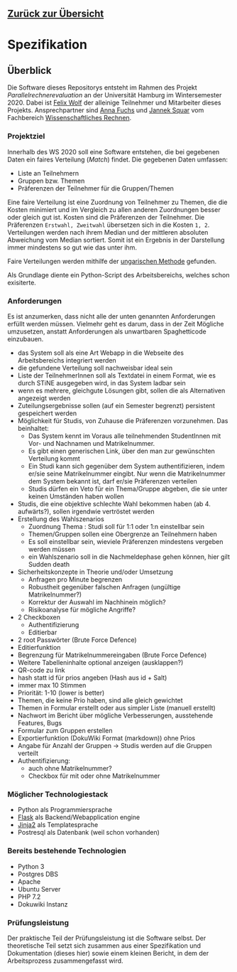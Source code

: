 ## [Zurück zur Übersicht](../README.md)

# Spezifikation

## Überblick

Die Software dieses Repositorys entsteht im Rahmen des Projekt *Parallelrechnerevaluation* an der Universität Hamburg im Wintersemester 2020. Dabei ist [Felix Wolf](mailto:8fwolf@informatik.uni-hamburg.de) der alleinige Teilnehmer und Mitarbeiter dieses Projekts. Ansprechpartner sind [Anna Fuchs](mailto:anna.fuchs@informatik.uni-hamburg.de) und [Jannek Squar](mailto:squar@informatik.uni-hamburg.de) vom Fachbereich [Wissenschaftliches Rechnen](https://wr.informatik.uni-hamburg.de).

### Projektziel

Innerhalb des WS 2020 soll eine Software entstehen, die bei gegebenen Daten ein faires Verteilung (*Match*) findet. Die gegebenen Daten umfassen:

- Liste an Teilnehmern
- Gruppen bzw. Themen
- Präferenzen der Teilnehmer für die Gruppen/Themen


Eine faire Verteilung ist eine Zuordnung von Teilnehmer zu Themen, die die Kosten minimiert und im Vergleich zu allen anderen Zuordnungen besser oder gleich gut ist. Kosten sind die Präferenzen der Teilnehmer. Die Präferenzen ```Erstwahl, Zweitwahl``` übersetzen sich in die Kosten ```1, 2```. Verteilungen werden nach ihrem Median und der mittleren absoluten Abweichung vom Median sortiert. Somit ist ein Ergebnis in der Darstellung immer mindestens so gut wie das unter ihm.

Faire Verteilungen werden mithilfe der [ungarischen Methode](https://en.wikipedia.org/wiki/Hungarian_algorithm) gefunden.

Als Grundlage diente ein Python-Script des Arbeitsbereichs, welches schon exisiterte.

### Anforderungen

Es ist anzumerken, dass nicht alle der unten genannten Anforderungen erfüllt werden müssen. Vielmehr geht es darum, dass in der Zeit Mögliche umzusetzen, anstatt Anforderungen als unwartbaren Spaghetticode einzubauen.

- das System soll als eine Art Webapp in die Webseite des Arbeitsbereichs integriert werden
- die gefundene Verteilung soll nachweisbar ideal sein
- Liste der TeilnehmerInnen soll als Textdatei in einem Format, wie es durch STiNE ausgegeben wird, in das System ladbar sein
- wenn es mehrere, gleichgute Lösungen gibt, sollen die als Alternativen angezeigt werden
- Zuteilungsergebnisse sollen (auf ein Semester begrenzt) persistent gespeichert werden
- Möglichkeit für Studis, von Zuhause die Präferenzen vorzunehmen. Das beinhaltet:
	- Das System kennt im Voraus alle teilnehmenden StudentInnen mit Vor- und Nachnamen und Matrikelnummer.
	- Es gibt einen generischen Link, über den man zur gewünschten Verteilung kommt
	- Ein Studi kann sich gegenüber dem System authentifizieren, indem er/sie seine Matrikelnummer eingibt. Nur wenn die Matrikelnummer dem System bekannt ist, darf er/sie Präferenzen verteilen
	- Studis dürfen ein Veto für ein Thema/Gruppe abgeben, die sie unter keinen Umständen haben wollen
- Studis, die eine objektive schlechte Wahl bekommen haben (ab 4. aufwärts?), sollen irgendwie vertröstet werden
- Erstellung des Wahlszenarios
	- Zuordnung Thema : Studi soll für 1:1 oder 1:n einstellbar sein
	- Themen/Gruppen sollen eine Obergrenze an Teilnehmern haben
	- Es soll einstellbar sein, wieviele Präferenzen mindestens vergeben werden müssen
	- ein Wahlszenario soll in die Nachmeldephase gehen können, hier gilt Sudden death
- Sicherheitskonzepte in Theorie und/oder Umsetzung
	- Anfragen pro Minute begrenzen
	- Robustheit gegenüber falschen Anfragen (ungültige Matrikelnummer?)
	- Korrektur der Auswahl im Nachhinein möglich?
	- Risikoanalyse für mögliche Angriffe?
- 2 Checkboxen
    - Authentifizierung
    - Editierbar
- 2 root Passwörter (Brute Force Defence)
- Editierfunktion
- Begrenzung für Matrikelnummereingaben (Brute Force Defence)
- Weitere Tabelleninhalte optional anzeigen (ausklappen?)
- QR-code zu link
- hash statt id für prios angeben (Hash aus id + Salt)
- immer max 10 Stimmen
- Priorität: 1-10 (lower is better)
- Themen, die keine Prio haben, sind alle gleich gewichtet
- Themen in Formular erstellt oder aus simpler Liste (manuell erstellt)
- Nachwort im Bericht über mögliche Verbesserungen, ausstehende Features, Bugs
- Formular zum Gruppen erstellen
- Exportierfunktion (DokuWiki Format (markdown)) ohne Prios
- Angabe für Anzahl der Gruppen -> Studis werden auf die Gruppen verteilt
- Authentifizierung:
    - auch ohne Matrikelnummer?
    - Checkbox für mit oder ohne Matrikelnummer

### Möglicher Technologiestack

- Python als Programmiersprache
- [Flask](https://flask.palletsprojects.com/en/1.1.x/) als Backend/Webapplication engine
- [Jinja2](https://jinja.palletsprojects.com/en/2.11.x/) als Templatesprache
- Postresql als Datenbank (weil schon vorhanden)

### Bereits bestehende Technologien

- Python 3
- Postgres DBS
- Apache
- Ubuntu Server
- PHP 7.2
- Dokuwiki Instanz

### Prüfungsleistung

Der praktische Teil der Prüfungsleistung ist die Software selbst. Der theoretische Teil setzt sich zusammen aus einer Spezifikation und Dokumentation (dieses hier) sowie einem kleinen Bericht, in dem der Arbeitsprozess zusammengefasst wird.